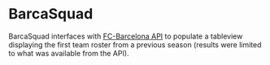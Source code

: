 # BarcaSquad

BarcaSquad interfaces with [FC-Barcelona API](https://github.com/HarshilChokshi/FC-Barcelona-API) to populate a 
tableview displaying the first team roster from a previous season (results were limited to what was available from the API).

